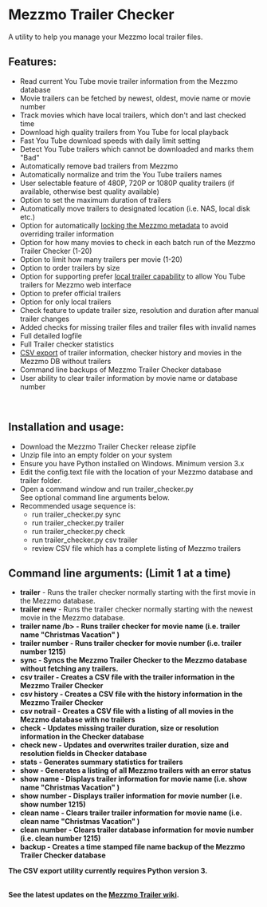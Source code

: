 # Mezzmo Trailer Checker
A utility to help you manage your Mezzmo local trailer files.  


## Features:

- Read current You Tube movie trailer information from the Mezzmo database
- Movie trailers can be fetched by newest, oldest, movie name or movie number
- Track movies which have local trailers, which don't and last checked time
- Download high quality trailers from You Tube for local playback
- Fast You Tube download speeds with daily limit setting
- Detect You Tube trailers which cannot be downloaded and marks them "Bad"
- Automatically remove bad trailers from Mezzmo 
- Automatically normalize and trim the You Tube trailers names
- User selectable feature of 480P, 720P or 1080P quality trailers (if available, otherwise best quality available)
- Option to set the maximum duration of trailers
- Automatically move trailers to designated location (i.e. NAS, local disk etc.)
- Option for automatically <a href="https://github.com/Conceiva/MezzmoKodiPlugin/wiki/Managing-Your-Library#metadata-locking">locking the Mezzmo metadata</a> to avoid overriding trailer information
- Option for how many movies to check in each batch run of the Mezzmo Trailer Checker (1-20)
- Option to limit how many trailers per movie (1-20)
- Option to order trailers by size
- Option for supporting prefer <a href="https://github.com/Conceiva/MezzmoKodiPlugin/wiki/Movie-Trailers#prefer-local-trailers">local trailer capability</a> to allow You Tube trailers for Mezzmo web interface
- Option to prefer official trailers
- Option for only local trailers
- Check feature to update trailer size, resolution and duration after manual trailer changes
- Added checks for missing trailer files and trailer files with invalid names
- Full detailed logfile
- Full Trailer checker statistics
- <a href="https://github.com/jbinkley60/MezzmoTrailerChecker/wiki/Mezzmo-Trailer-Checker-Data-Export">CSV export</a> of trailer information, checker history and movies in the Mezzmo DB without trailers
- Command line backups of Mezzmo Trailer Checker database
- User ability to clear trailer information by movie name or database number 
<br/>

## Installation and usage:

-  Download the Mezzmo Trailer Checker release zipfile
-  Unzip file into an empty folder on your system
-  Ensure you have Python installed on Windows.  Minimum version 3.x 
-  Edit the config.text file with the location of your Mezzmo
   database and trailer folder. 
-  Open a command window and run trailer_checker.py<br/>
   See optional command line arguments below.    
-  Recommended usage sequence is:
   - run trailer_checker.py sync
   - run trailer_checker.py trailer
   - run trailer_checker.py check
   - run trailer_checker.py csv trailer
   - review CSV file which has a complete listing of Mezzmo trailers 

   
## Command line arguments:  (Limit 1 at a time)

- <b>trailer</b>	-  Runs the trailer checker normally starting with the first movie in the Mezzmo database. <br>
- <b>trailer new</b>    -  Runs the trailer checker normally starting with the newest movie in the Mezzmo database. <br>
- <b>trailer name /b>   -  Runs trailer checker for movie name (i.e. trailer name "Christmas Vacation" ) <br>
- <b>trailer number</b> -  Runs trailer checker for movie number (i.e. trailer number 1215)  <br> 
- <b>sync</b>           -  Syncs the Mezzmo Trailer Checker to the Mezzmo database without fetching any trailers. <br> 
- <b>csv trailer</b>    -  Creates a CSV file with the trailer information in the Mezzmo Trailer Checker<br> 
- <b>csv history</b>    -  Creates a CSV file with the history information in the Mezzmo Trailer Checker<br>
- <b>csv notrail</b>    -  Creates a CSV file with a listing of all movies in the Mezzmo database with no trailers<br>
- <b>check</b>		-  Updates missing trailer duration, size or resolution information in the Checker database<br>
- <b>check new</b>	-  Updates and overwrites trailer duration, size and resolution fields in Checker database<br>
- <b>stats</b>		-  Generates summary statistics for trailers<br>
- <b>show</b>           -  Generates a listing of all Mezzmo trailers with an error status <br>                          
- <b>show name</b>      -  Displays trailer information for movie name (i.e. show name "Christmas Vacation" ) <br>
- <b>show number</b>    -  Displays trailer information for movie number (i.e. show number 1215) <br>
- <b>clean name</b>     -  Clears trailer trailer information for movie name (i.e. clean name "Christmas Vacation" ) <br>
- <b>clean number</b>   -  Clears trailer database information for movie number (i.e. clean number 1215)  <br> 
- <b>backup</b>         -  Creates a time stamped file name backup of the Mezzmo Trailer Checker database <br> 
          
         
 The CSV export utility currently requires Python version 3.<br/><br/>

See the latest updates on the <a href="https://github.com/jbinkley60/MezzmoTrailerChecker/wiki">Mezzmo Trailer wiki</a>.


